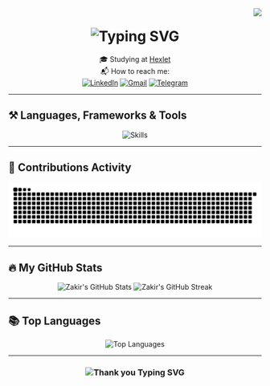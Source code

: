 <img align="right" src="https://visitor-badge.glitch.me/badge?page_id=Zakir0000.Zakir0000" />

<h1 align="center">
    <img src="https://readme-typing-svg.herokuapp.com/?font=Righteous&size=35&center=true&vCenter=true&width=500&height=70&duration=4000&lines=Hi+There!+👋;+I'm+Zakir+Khunkaev!;" alt="Typing SVG" />
</h1>

<div align="center">
  
  🎓 Studying at [Hexlet](https://ru.hexlet.io/u/zakir_khunkaev)  
  📬 How to reach me:  
  [![LinkedIn](https://img.shields.io/badge/-ZakirKhunkaev-blue?style=flat&logo=Linkedin&logoColor=white)](https://www.linkedin.com/in/zakirkhunkaev) 
  [![Gmail](https://img.shields.io/badge/Gmail-EA4335?style=flat&logo=gmail&logoColor=white)](mailto:zakirkhunkaev@gmail.com) 
  [![Telegram](https://img.shields.io/badge/Telegram-26A5E4?style=flat&logo=telegram&logoColor=white)](https://t.me/zakirkhunkaev)

</div>

---

## ⚒️ Languages, Frameworks & Tools

<div align="center">
    <img src="https://skillicons.dev/icons?i=github,javascript,html,css,git,vite,react,redux,typescript,postgresql" alt="Skills" />
</div>

---

## 🐍 Contributions Activity

<div align="center">
  <img alt="Snake animation" src="https://raw.githubusercontent.com/Zakir0000/Zakir0000/output/github-contribution-grid-snake.svg" />
</div>

---

## :fire: My GitHub Stats

<div align="center">
  <picture>
    <source srcset="https://github-readme-stats.vercel.app/api?username=zakir0000&show_icons=true&count_private=true&theme=github_dark&border_color=21262d" media="(prefers-color-scheme: dark)" />
    <source srcset="https://github-readme-stats.vercel.app/api?username=zakir0000&show_icons=true&count_private=true&theme=default" media="(prefers-color-scheme: light), (prefers-color-scheme: no-preference)" />
    <img width="400" src="https://github-readme-stats.vercel.app/api?username=zakir0000&show_icons=true&count_private=true" alt="Zakir's GitHub Stats" />
  </picture>

  <picture>
    <source srcset="https://streak-stats.demolab.com?user=zakir0000&theme=github-dark-blue&border=21262d&stroke=21262d&sideLabels=c9d1d9&currStreakLabel=c9d1d9" media="(prefers-color-scheme: dark)" />
    <source srcset="https://streak-stats.demolab.com?user=zakir0000&theme=default" media="(prefers-color-scheme: light), (prefers-color-scheme: no-preference)" />
    <img width="400" src="https://streak-stats.demolab.com?user=zakir0000" alt="Zakir's GitHub Streak" />
  </picture>
</div>

---

## 📚 Top Languages

<div align="center">
  <picture>
    <source srcset="https://github-readme-stats.vercel.app/api/top-langs?username=zakir0000&layout=compact&theme=github_dark&border_color=21262d" media="(prefers-color-scheme: dark)" />
    <source srcset="https://github-readme-stats.vercel.app/api/top-langs?username=zakir0000&layout=compact&theme=default" media="(prefers-color-scheme: light), (prefers-color-scheme: no-preference)" />
    <img width="400" src="https://github-readme-stats.vercel.app/api/top-langs?username=zakir0000&layout=compact" alt="Top Languages" />
  </picture>
</div>

---

<h3 align="center">
    <img src="https://readme-typing-svg.herokuapp.com/?font=Righteous&size=25&center=true&vCenter=true&width=500&height=70&duration=4000&lines=Thanks+for+visiting!+✌️;+Feel+free+to+connect+on+LinkedIn!;Let's+collaborate+on+awesome+projects!+" alt="Thank you Typing SVG" />
</h3>
